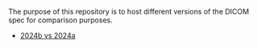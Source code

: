 The purpose of this repository is to host different versions of the DICOM spec for comparison purposes.

* [2024b vs 2024a](https://github.com/aglv/dicom-spec/compare/2024a..2024b)